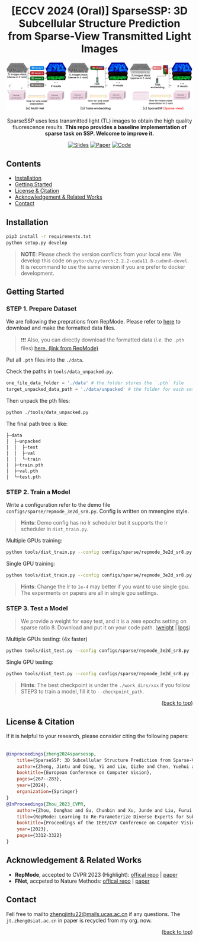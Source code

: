 <div id="top" align="center">

# [ECCV 2024 (Oral)] SparseSSP: 3D Subcellular Structure Prediction from Sparse-View Transmitted Light Images

![](docs/assets/banner.jpg)

 SparseSSP uses less transmitted light (TL) images to obtain the high quality fluorescence results. **This repo provides a baseline implementation of sparse task on SSP. Welcome to improve it.**

</div>


<div align=center>

[![Slides](https://img.shields.io/badge/Slides-ECVA-blue?style=flat-square)](https://eccv2024.ecva.net/media/eccv-2024/Slides/874.pdf)
[![Paper](https://img.shields.io/badge/Paper-arXiv-b31b1b?style=flat-square)](https://arxiv.org/abs/2407.02159)
[![Code](https://img.shields.io/badge/Code-Github-purple?style=flat-square)](https://github.com/JintuZheng/SparseSSP)

</div>


## Contents
- [Installation](#Installation)
- [Getting Started](#getting-started)
- [License & Citation](#license--citation)
- [Acknowledgement & Related Works](#acknowledgement--related-works)
- [Contact](#contact)

## Installation


```bash
pip3 install -r requirements.txt
python setup.py develop
```
> **NOTE**: Please check the version conflicts from your local env. We develop this code on `pytorch/pytorch:2.2.2-cuda11.8-cudnn8-devel`. It is recommand to use the same version if you are prefer to docker development.

## Getting Started

### STEP 1. Prepare Dataset

We are following the preprations from RepMode. Please refer to [here](https://github.com/Correr-Zhou/RepMode#-preparing-datasets) to download and make the formatted data files.

> ❗❗❗ Also, you can directly download the formatted data (*i.e.* the `.pth` files) [here. (link from RepMode)](https://1drv.ms/f/s!ArXcVhaRqzaZlo90CFbcJzvzu_izkw?e=Qo1ZeM)

Put all `.pth` files into the `./data`.

Check the paths in `tools/data_unpacked.py`.
```python
one_file_data_folder = './data' # the folder stores the `.pth` file
target_unpacked_data_path = './data/unpacked' # the folder for each set.
```

Then unpack the pth files:
```bash
python ./tools/data_unpacked.py
```

The final path tree is like:
```
├─data
│  ├─unpacked
│  │  ├─test
│  │  ├─val
│  │  └─train
│  ├─train.pth
│  ├─val.pth
│  └─test.pth
```

### STEP 2. Train a Model

Write a configuration refer to the demo file `configs/sparse/repmode_3e2d_sr8.py`. Config is written on mmengine style.

> **Hints**: Demo config has no lr scheduler but it supports the lr scheduler in `dist_train.py`.

Multiple GPUs training:

```bash
python tools/dist_train.py --config configs/sparse/repmode_3e2d_sr8.py --gpu_num 4
```

Single GPU training:

```bash
python tools/dist_train.py --config configs/sparse/repmode_3e2d_sr8.py --gpu_num 1
```

> **Hints**: Change the lr to `1e-4` may better if you want to use single gpu. The experments on papers are all in single gpu settings.

### STEP 3. Test a Model

> We provide a weight for easy test, and it is a `2000` epochs setting on sparse ratio 8. Download and put it on your code path. ([weight](https://drive.google.com/file/d/1OaQyfcy56JyHuoFJvOSuDE1vPTyVqE_s/view?usp=sharing) | [logs](https://drive.google.com/file/d/1rF2W5teULPzxqB8uV47Mx7ijl5QPTchW/view?usp=sharing))

Multiple GPUs testing: (4x faster)

```bash
python tools/dist_test.py --config configs/sparse/repmode_3e2d_sr8.py --gpu_num 4 --checkpoint_path ./demo.pth
```

Single GPU testing:

```bash
python tools/dist_test.py --config configs/sparse/repmode_3e2d_sr8.py --gpu_num 1 --checkpoint_path ./demo.pth
```

> **Hints**: The best checkpoint is under the `./work_dirs/xxx` if you follow STEP3 to train a model, fill it to `--checkpoint_path`.

<p align="right">(<a href="#top">back to top</a>)</p>


## License & Citation

If it is helpful to your research, please consider citing the following papers:

```bibtex

@inproceedings{zheng2024sparsessp,
    title={SparseSSP: 3D Subcellular Structure Prediction from Sparse-View Transmitted Light Images},
    author={Zheng, Jintu and Ding, Yi and Liu, Qizhe and Chen, Yuehui and Cao, Yi and Hu, Ying and Wang, Zenan},
    booktitle={European Conference on Computer Vision},
    pages={267--283},
    year={2024},
    organization={Springer}
}
@InProceedings{Zhou_2023_CVPR,
    author={Zhou, Donghao and Gu, Chunbin and Xu, Junde and Liu, Furui and Wang, Qiong and Chen, Guangyong and Heng, Pheng-Ann},
    title={RepMode: Learning to Re-Parameterize Diverse Experts for Subcellular Structure Prediction},
    booktitle={Proceedings of the IEEE/CVF Conference on Computer Vision and Pattern Recognition (CVPR)},
    year={2023},
    pages={3312-3322}
}
```

## Acknowledgement & Related Works

- **RepMode**, accepted to CVPR 2023 (Highlight): [offical repo](https://github.com/OpenDriveLab/DriveAGI) | [paper](https://arxiv.org/pdf/2212.10066.pdf)
- **FNet**, accpeted to Nature Methods: [offical repo](https://github.com/AllenCellModeling/pytorch_fnet/) | [paper](https://www.nature.com/articles/s41592-018-0111-2)

## Contact
Fell free to mailto zhengjintu22@mails.ucas.ac.cn if any questions. The `jt.zheng@siat.ac.cn` in paper is recycled from my org. now.

<p align="right">(<a href="#top">back to top</a>)</p>